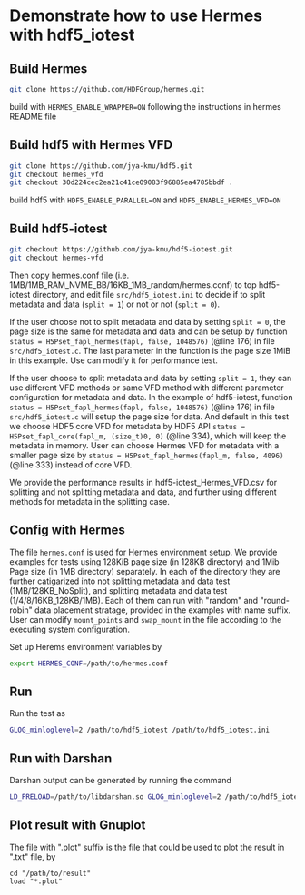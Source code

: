 # Demonstrate how to use Hermes with hdf5_iotest

## Build Hermes
```bash
git clone https://github.com/HDFGroup/hermes.git
```
build with `HERMES_ENABLE_WRAPPER=ON` following the instructions in hermes README file

## Build hdf5 with Hermes VFD
```bash
git clone https://github.com/jya-kmu/hdf5.git
git checkout hermes_vfd
git checkout 30d224cec2ea21c41ce09083f96885ea4785bbdf .
```
build hdf5 with `HDF5_ENABLE_PARALLEL=ON` and `HDF5_ENABLE_HERMES_VFD=ON`

## Build hdf5-iotest
```bash
git checkout https://github.com/jya-kmu/hdf5-iotest.git
git checkout hermes-vfd
```
Then copy hermes.conf file (i.e. 1MB/1MB_RAM_NVME_BB/16KB_1MB_random/hermes.conf)
to top hdf5-iotest directory, and edit file `src/hdf5_iotest.ini` to decide
if to split metadata and data (`split = 1`) or not or not (`split = 0`).

If the user choose not to split metadata and data by setting `split = 0`, the page
size is the same for metadata and data and can be setup by function 
`status = H5Pset_fapl_hermes(fapl, false, 1048576)` (@line 176) in file 
`src/hdf5_iotest.c`. The last parameter in the function is the page size 1MiB in
this example. Use can modify it for performance test.

If the user choose to split metadata and data by setting `split = 1`, they
can use different VFD methods or same VFD method with different parameter 
configuration for metadata and data. In the example of hdf5-iotest, function 
`status = H5Pset_fapl_hermes(fapl, false, 1048576)` (@line 176) in file
`src/hdf5_iotest.c` will setup the page size for data. And default in this test
we choose HDF5 core VFD for metadata by HDF5 API
`status = H5Pset_fapl_core(fapl_m, (size_t)0, 0)` (@line 334), which will keep
the metadata in memory. User can choose Hermes VFD for metadata with a smaller
page size by `status = H5Pset_fapl_hermes(fapl_m, false, 4096)` (@line 333) 
instead of core VFD.

We provide the performance results in hdf5-iotest_Hermes_VFD.csv for splitting and 
not splitting metadata and data, and further using different methods for metadata
in the splitting case.

## Config with Hermes
The file `hermes.conf` is used for Hermes environment setup. We provide examples for tests
using 128KiB page size (in 128KB directory) and 1Mib Page size (in 1MB directory) separately.
In each of the directory they are further catigarized into not splitting metadata and data
test (1MB/128KB_NoSplit), and splitting metadata and data test (1/4/8/16KB_128KB/1MB). Each
of them can run with "random" and "round-robin" data placement stratage, provided in the
examples with name suffix.
User can modify `mount_points` and `swap_mount` in the file according to the
executing system configuration.

Set up Herems environment variables by
```bash
export HERMES_CONF=/path/to/hermes.conf
```

## Run
Run the test as
```bash
GLOG_minloglevel=2 /path/to/hdf5_iotest /path/to/hdf5_iotest.ini
```

## Run with Darshan
Darshan output can be generated by running the command
```bash
LD_PRELOAD=/path/to/libdarshan.so GLOG_minloglevel=2 /path/to/hdf5_iotest /path/to/hdf5_iotest.ini
```

## Plot result with Gnuplot
The file with ".plot" suffix is the file that could be used to plot the result in ".txt" file, by
```
cd "/path/to/result"
load "*.plot"
```
